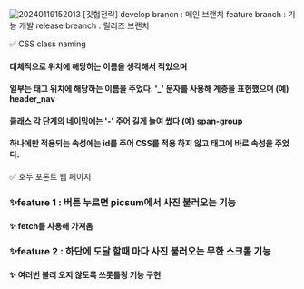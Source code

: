 ![20240119152013](https://github.com/udidcs/make-frontpage-project/assets/46997884/24d2d93d-96c3-412f-a8c5-baf13a400466)
[깃헙전략]
develop brancn : 메인 브랜치
feature branch : 기능 개발
release breanch : 릴리즈 브랜치

✅ CSS class naming
#### 대체적으로 위치에 해당하는 이름을 생각해서 적었으며
#### 일부는 태그 위치에 해당하는 이름을 주었다. '_' 문자를 사용해 계층을 표현했으며 (예) header_nav
#### 클래스 각 단계의 네이밍에는 '-' 주어 길게 늘여 썼다 (예) span-group
#### 하나에만 적용되는 속성에는 id를 주어 CSS를 적용 하지 않고 태그에 바로 속성을 주었다.

✅ 호두 포론트 웹 페이지
### ✨feature 1 : 버튼 누르면 picsum에서 사진 불러오는 기능
#### ✨ fetch를 사용해 가져옴

### ✨feature 2 : 하단에 도달 할때 마다 사진 불러오는 무한 스크롤 기능
#### ✨ 여러번 불러 오지 않도록 쓰롯틀링 기능 구현

